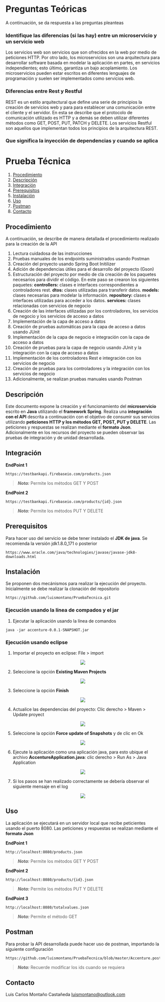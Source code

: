 # Preguntas Teóricas
A continuación, se da respuesta a las preguntas pleanteas

### Identifique las diferencias (si las hay) entre un microservicio y un servicio web
Los servicios web son servicios que son ofrecidos en la web por medio de peticiones HTTP. Por otro lado, los microservicios son una arquitectura para desarrollar software basada en modelar la aplicación en partes, en servicios independientes; esto último, garantiza un bajo acoplamiento. Los microservicios pueden estar escritos en diferentes lenguajes de programación y suelen ser implementados como servicios web.

### Diferencias entre Rest y Restful
REST es un estilo arquitectural que define una serie de principios la creación de servicios web y para para establecer una comunicación entre el cliente y el servidor. En esta se describe que el protocolo de comunicación utilizado es HTTP y a demás se deben utilizar diferentes métodos como GET, POST, PUT, PATCH y DELETE. Los servicios Restful son aquellos que implementan todos los principios de la arquitectura REST.

### Que significa la inyección de dependencias y cuando se aplica

# Prueba Técnica

1. [Procedimiento](#Procedimiento)
2. [Descripción](#Descripción)
3. [Integración](#Integración)
4. [Prerequisitos](#Prerequisitos)
5. [Instalación](#Instalación)
6. [Uso](#Uso)
7. [Postman](#Postman)
8. [Contacto](#Contacto)

## Procedimiento
A continuación, se describe de manera detallada el procedimiento realizado para la creación de la API
1. Lectura cuidadosa de las instrucciones
2. Pruebas manuales de los endpoints suministrados usando Postman
3. Creación del proyecto usando Spring Boot Initilizer
4. Adición de dependencias útiles para el desarrollo del proyecto (Gson)
5. Estructuración del proyecto por medio de cla creación de los paquetes necesarios para dividir el código. En este paso se crearon los siguientes paquetes: **controllers:** clases e interfaces correspondientes a controladores rest. **dtos:** clases utilizadas para transferir datos. **models:** clases necesarias para modelar la información. **repository:** clases e interfaces utilizadas para acceder a los datos. **services:** clases relacionadas con servicios de negocio
6. Creación de las interfaces utilizadas por los controladores, los servicios de negocio y los servicios de acceso a datos
7. Implementación de la capa de acceso a datos
8. Creación de pruebas automáticas para la capa de acceso a datos usando JUnit
9. Implementación de la capa de negocio e integración con la capa de acceso a datos
10. Creación de pruebas para la capa de negocio usando JUnit y la integración con la capa de acceso a datos
11. Implementación de los controladores Rest e integración con los servicios de negocio
12. Creación de pruebas para los controladores y la integración con los servicios de negocio
13. Adicionalmente, se realizan pruebas manuales usando Postman

## Descripción
Este documento expone la creación y el funcionamiento del **microservicio** escrito en **Java** utilizando el **framework Spring**. Realiza una **integración con el API** descrita a continuación con el objetivo de consumir sus servicios utilizando **peticiones HTTP y los métodos GET, POST, PUT y DELETE**. Las peticiones y respuestas se realizan mediante el **formato Json**. Adicionalmente en los recursos del proyecto se pueden observar las pruebas de integración y de unidad desarrollada.

## Integración

**EndPoint 1**
```
https://testbankapi.firebaseio.com/products.json
```
> **_Nota:_** Permite los métodos GET Y POST

**EndPoint 2**
```
https://testbankapi.firebaseio.com/products/{id}.json
```
> **_Nota:_** Permite los métodos PUT Y DELETE

## Prerequisitos

Para hacer uso del servicio se debe tener instalado el **JDK de java**. Se recomienda la versión jdk1.8.0_171 o posterior
```
https://www.oracle.com/java/technologies/javase/javase-jdk8-downloads.html
```

## Instalación

Se proponen dos mecánismos para realizar la ejecución del proyecto. Inicialmente se debe realizar la clonación del repositorio
```
https://github.com/luismontano/PruebaTecnica.git
```

### Ejecución usando la línea de compados y el jar

1. Ejecutar la aplicación usando la línea de comandos
```
java -jar accenture-0.0.1-SNAPSHOT.jar 
```

### Ejecución usando eclipse

1. Importar el proyecto en eclipse: File > import

<p align="center"><img src="https://github.com/luismontano/PruebaTecnica/blob/master/1.%20Importar.png"></p>

2. Seleccione la opción **Existing Maven Projects**

<p align="center"><img src="https://github.com/luismontano/PruebaTecnica/blob/master/2.%20Import%20Maven.png"></p>

3. Seleccione la opción **Finish**

<p align="center"><img src="https://github.com/luismontano/PruebaTecnica/blob/master/3.%20Import%20Maven.png"></p>

4. Actualice las dependencias del proyecto: Clic derecho > Maven > Update proyect

<p align="center"><img src="https://github.com/luismontano/PruebaTecnica/blob/master/4.%20Actualizar%20dependencias.png"></p>

5. Seleccione la opción **Force update of Snapshots** y de clic en Ok

<p align="center"><img src="https://github.com/luismontano/PruebaTecnica/blob/master/5.%20Actualizar%20dependencias.png"></p>

6. Ejecute la aplicación como una aplicación java, para esto ubique el archivo **AccentureApplication.java**: clic derecho > Run As > Java Application

<p align="center"><img src="https://github.com/luismontano/PruebaTecnica/blob/master/6.%20Ejecutar%20la%20aplicaci%C3%B3n.png"></p>

7. Si los pasos se han realizado correctamente se debería observar el siguiente mensaje en el log

<p align="center"><img src="https://github.com/luismontano/PruebaTecnica/blob/master/7.%20Log.png"></p>

## Uso

La aplicación se ejecutará en un servidor local que recibe peticientes usando el puerto 8080. Las peticiones y respuestas se realizan mediante el **formato Json**

**EndPoint 1**
```
http://localhost:8080/products.json
```
> **_Nota:_** Permite los métodos GET Y POST

**EndPoint 2**
```
http://localhost:8080/products/{id}.json
```
> **_Nota:_** Permite los métodos PUT Y DELETE

**EndPoint 3**
```
http://localhost:8080/totalvalues.json
```
> **_Nota:_** Permite el método GET

## Postman

Para probar la API desarrollada puede hacer uso de postman, importando la siguiente configuración
```
https://github.com/luismontano/PruebaTecnica/blob/master/Accenture.postman_collection.json
```
> **_Nota:_** Recuerde modificar los ids cuando se requiera

## Contacto
Luis Carlos Montaño Castañeda 
luismontano@outlook.com
